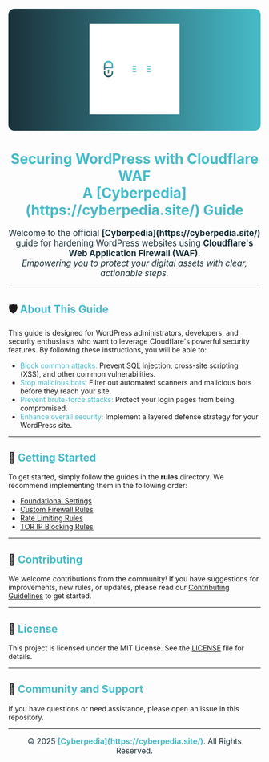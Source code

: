 <!-- Gradient Banner -->
<p align="center" style="background: linear-gradient(90deg, #1b313a 0%, #47bbc9 100%); padding: 30px 0; border-radius: 12px;">
  <img src="CYBERPEDIA Logo.png" alt="Cyberpedia Logo" width="180"/>
</p>

<h1 align="center" style="color:#47bbc9; font-weight: bold;">Securing WordPress with Cloudflare WAF<br/>A [Cyberpedia](https://cyberpedia.site/) Guide</h1>

<p align="center" style="color:#1b313a; font-size: 1.2em;">
  Welcome to the official <b>[Cyberpedia](https://cyberpedia.site/)</b> guide for hardening WordPress websites using <b>Cloudflare's Web Application Firewall (WAF)</b>.<br/>
  <i>Empowering you to protect your digital assets with clear, actionable steps.</i>
</p>

---

## 🛡️ <span style="color:#47bbc9">About This Guide</span>
This guide is designed for WordPress administrators, developers, and security enthusiasts who want to leverage Cloudflare's powerful security features. By following these instructions, you will be able to:

- <span style="color:#47bbc9">Block common attacks:</span> Prevent SQL injection, cross-site scripting (XSS), and other common vulnerabilities.
- <span style="color:#47bbc9">Stop malicious bots:</span> Filter out automated scanners and malicious bots before they reach your site.
- <span style="color:#47bbc9">Prevent brute-force attacks:</span> Protect your login pages from being compromised.
- <span style="color:#47bbc9">Enhance overall security:</span> Implement a layered defense strategy for your WordPress site.

---

## 🚀 <span style="color:#47bbc9">Getting Started</span>
To get started, simply follow the guides in the <b>rules</b> directory. We recommend implementing them in the following order:

- [Foundational Settings](rules/foundational-settings.md)
- [Custom Firewall Rules](rules/custom-firewall-rules.md)
- [Rate Limiting Rules](rules/rate-limiting-rules.md)
- [TOR IP Blocking Rules](rules/tor-ip-block-rules.md)

---

## 🙌 <span style="color:#47bbc9">Contributing</span>
We welcome contributions from the community! If you have suggestions for improvements, new rules, or updates, please read our [Contributing Guidelines](CONTRIBUTING.md) to get started.

---

## 📄 <span style="color:#47bbc9">License</span>
This project is licensed under the MIT License. See the [LICENSE](LICENSE) file for details.

---

## 💬 <span style="color:#47bbc9">Community and Support</span>
If you have questions or need assistance, please open an issue in this repository.

---

<p align="center" style="color:#1b313a; font-size: 1.1em;">
  © 2025 <span style="color:#47bbc9; font-weight:bold;">[Cyberpedia](https://cyberpedia.site/)</span>. All Rights Reserved.
</p>